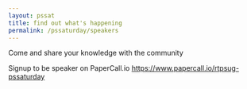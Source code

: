```yaml
---
layout: pssat
title: find out what's happening
permalink: /pssaturday/speakers
---
```


Come and share your knowledge with the community

Signup to be speaker on PaperCall.io https://www.papercall.io/rtpsug-pssaturday
